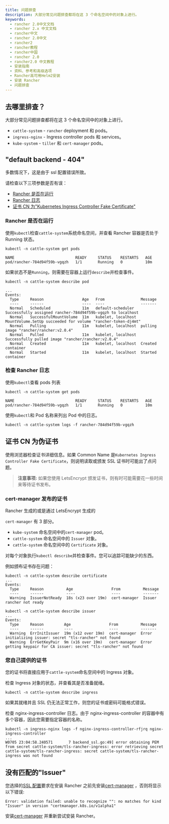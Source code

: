 ```yaml
---
title: 问题排查
description: 大部分常见问题排查都将在这 3 个命名空间中的对象上进行。
keywords:
  - rancher 2.0中文文档
  - rancher 2.x 中文文档
  - rancher中文
  - rancher 2.0中文
  - rancher2
  - rancher教程
  - rancher中国
  - rancher 2.0
  - rancher2.0 中文教程
  - 安装指南
  - 资料、参考和高级选项
  - Rancher高可用Helm2安装
  - 安装 Rancher
  - 问题排查
---
```


## 去哪里排查？

大部分常见问题排查都将在这 3 个命名空间中的对象上进行。

- `cattle-system` - `rancher` deployment 和 pods。
- `ingress-nginx` - Ingress controller pods 和 services。
- `kube-system` - `tiller` 和 `cert-manager` pods。

## "default backend - 404"

多数情况下，这是由于 ssl 配置错误所致。

请检查以下三项参数是否有误：

- [Rancher 是否在运行](#rancher-是否在运行)
- [Rancher 日志](#检查-rancher-日志)
- [证书 CN 为"Kubernetes Ingress Controller Fake Certificate"](#证书-cn-为伪证书)

### Rancher 是否在运行

使用`kubectl`检查`cattle-system`系统命名空间，并查看 Rancher 容器是否处于 Running 状态。

```
kubectl -n cattle-system get pods

NAME                           READY     STATUS    RESTARTS   AGE
pod/rancher-784d94f59b-vgqzh   1/1       Running   0          10m
```

如果状态不是`Running`，则需要在容器上运行`describe`并检查事件。

```
kubectl -n cattle-system describe pod

...
Events:
  Type     Reason                 Age   From                Message
  ----     ------                 ----  ----                -------
  Normal   Scheduled              11m   default-scheduler   Successfully assigned rancher-784d94f59b-vgqzh to localhost
  Normal   SuccessfulMountVolume  11m   kubelet, localhost  MountVolume.SetUp succeeded for volume "rancher-token-dj4mt"
  Normal   Pulling                11m   kubelet, localhost  pulling image "rancher/rancher:v2.0.4"
  Normal   Pulled                 11m   kubelet, localhost  Successfully pulled image "rancher/rancher:v2.0.4"
  Normal   Created                11m   kubelet, localhost  Created container
  Normal   Started                11m   kubelet, localhost  Started container
```

### 检查 Rancher 日志

使用`kubectl`查看 pods 列表

```
kubectl -n cattle-system get pods

NAME                           READY     STATUS    RESTARTS   AGE
pod/rancher-784d94f59b-vgqzh   1/1       Running   0          10m
```

使用`kubectl`和 Pod 名称来列出 Pod 中的日志。

```
kubectl -n cattle-system logs -f rancher-784d94f59b-vgqzh
```

## 证书 CN 为伪证书

使用浏览器检查证书详细信息。如果 Common Name 是`Kubernetes Ingress Controller Fake Certificate`，则说明读取或颁发 SSL 证书时可能出了点问题。

> **注意事项:** 如果您使用 LetsEncrypt 颁发证书，则有时可能需要花一些时间来等待证书发布。

### cert-manager 发布的证书

Rancher 生成的或是通过 LetsEncrypt 生成的

`cert-manager` 有 3 部分。

- `kube-system` 命名空间中的`cert-manager` pod。
- `cattle-system` 命名空间中的 `Issuer` 对象。
- `cattle-system` 命名空间中的 `Certificate` 对象。

对每个对象执行`kubectl describe`并检查事件。您可以追踪可能缺少的东西。

例如颁布证书存在问题：

```
kubectl -n cattle-system describe certificate
...
Events:
  Type     Reason          Age                 From          Message
  ----     ------          ----                ----          -------
  Warning  IssuerNotReady  18s (x23 over 19m)  cert-manager  Issuer rancher not ready
```

```
kubectl -n cattle-system describe issuer
...
Events:
  Type     Reason         Age                 From          Message
  ----     ------         ----                ----          -------
  Warning  ErrInitIssuer  19m (x12 over 19m)  cert-manager  Error initializing issuer: secret "tls-rancher" not found
  Warning  ErrGetKeyPair  9m (x16 over 19m)   cert-manager  Error getting keypair for CA issuer: secret "tls-rancher" not found
```

### 您自己提供的证书

您的证书将直接应用于`cattle-system`命名空间中的 Ingress 对象。

检查 Ingress 对象的状态，并查看其是否准备就绪。

```
kubectl -n cattle-system describe ingress
```

如果其就绪并且 SSL 仍无法正常工作，则您的证书或密码可能格式错误。

检查 nginx-ingress-controller 日志。由于 nginx-ingress-controller 的容器中有多个容器，因此您需要指定容器的名称。

```
kubectl -n ingress-nginx logs -f nginx-ingress-controller-rfjrq nginx-ingress-controller
...
W0705 23:04:58.240571       7 backend_ssl.go:49] error obtaining PEM from secret cattle-system/tls-rancher-ingress: error retrieving secret cattle-system/tls-rancher-ingress: secret cattle-system/tls-rancher-ingress was not found
```

## 没有匹配的"Issuer"

您选择的[SSL 配置](/docs/rancher2/installation_new/resources/advanced/helm2/helm-rancher/_index)要求在安装 Rancher 之前先安装[cert-manager](/docs/rancher2/installation_new/resources/advanced/helm2/helm-rancher/_index) ，否则将显示以下错误:

```
Error: validation failed: unable to recognize "": no matches for kind "Issuer" in version "certmanager.k8s.io/v1alpha1"
```

安装[cert-manager](/docs/rancher2/installation_new/resources/advanced/helm2/helm-rancher/_index) 并重新尝试安装 Rancher。
